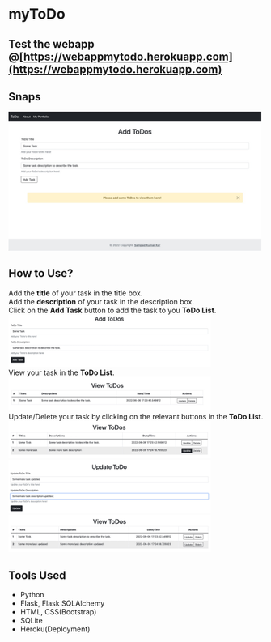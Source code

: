 # myToDo

## Test the webapp @[https://webappmytodo.herokuapp.com](https://webappmytodo.herokuapp.com)

## Snaps
<img src="Snaps/project-7.0.jpeg" alt="homepage" width="500"/>

## How to Use?
Add the **title** of your task in the title box.
<br>
Add the **description** of your task in the description box.
<br>
Click on the **Add Task** button to add the task to you **ToDo List**.
<br>
<img src="Snaps/project-7.1.jpeg" alt="addtask" width="400"/>
<br>
View your task in the **ToDo List**.
<br>
<img src="Snaps/project-7.2.jpeg" alt="viewtask" width="400"/>
<br>
Update/Delete your task by clicking on the relevant buttons in the **ToDo List**.
<br>
<img src="Snaps/project-7.3.jpeg" alt="updatetask1" width="400"/>
<br>
<img src="Snaps/project-7.4.jpeg" alt="updatetask2" width="400"/>
<br>
<img src="Snaps/project-7.5.jpeg" alt="updatetask3" width="400"/>

## Tools Used
- Python
- Flask, Flask SQLAlchemy
- HTML, CSS(Bootstrap)
- SQLite
- Heroku(Deployment)
